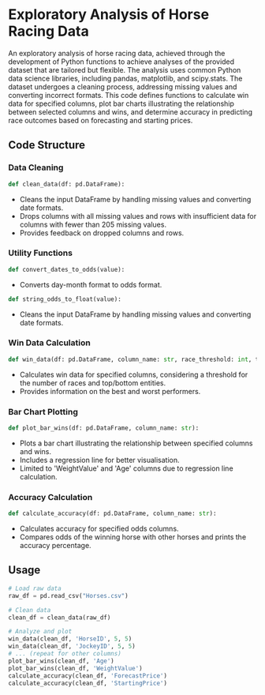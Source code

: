# Exploratory Analysis of Horse Racing Data
An exploratory analysis of horse racing data, achieved through the development of Python functions to achieve analyses of the provided dataset that are tailored but flexible. The analysis uses common Python data science libraries, including pandas, matplotlib, and scipy.stats. The dataset undergoes a cleaning process, addressing missing values and converting incorrect formats. This code defines functions to calculate win data for specified columns, plot bar charts illustrating the relationship between selected columns and wins, and determine accuracy in predicting race outcomes based on forecasting and starting prices.
## Code Structure
### Data Cleaning
```python
def clean_data(df: pd.DataFrame):
```
- Cleans the input DataFrame by handling missing values and converting date formats.
- Drops columns with all missing values and rows with insufficient data for columns with fewer than 205 missing values.
- Provides feedback on dropped columns and rows.

### Utility Functions
```python
def convert_dates_to_odds(value):
```
- Converts day-month format to odds format.
```python
def string_odds_to_float(value):
```
- Cleans the input DataFrame by handling missing values and converting date formats.

### Win Data Calculation
```python
def win_data(df: pd.DataFrame, column_name: str, race_threshold: int, top_bottom_threshold: int):
```
- Calculates win data for specified columns, considering a threshold for the number of races and top/bottom entities.
- Provides information on the best and worst performers.

### Bar Chart Plotting
```python
def plot_bar_wins(df: pd.DataFrame, column_name: str):
```
- Plots a bar chart illustrating the relationship between specified columns and wins.
- Includes a regression line for better visualisation.
- Limited to 'WeightValue' and 'Age' columns due to regression line calculation.

### Accuracy Calculation
```python
def calculate_accuracy(df: pd.DataFrame, column_name: str):
```
- Calculates accuracy for specified odds columns.
- Compares odds of the winning horse with other horses and prints the accuracy percentage.

## Usage
```python
# Load raw data
raw_df = pd.read_csv("Horses.csv")

# Clean data
clean_df = clean_data(raw_df)

# Analyze and plot
win_data(clean_df, 'HorseID', 5, 5)
win_data(clean_df, 'JockeyID', 5, 5)
# ... (repeat for other columns)
plot_bar_wins(clean_df, 'Age')
plot_bar_wins(clean_df, 'WeightValue')
calculate_accuracy(clean_df, 'ForecastPrice')
calculate_accuracy(clean_df, 'StartingPrice')
```
